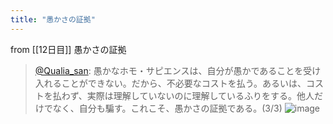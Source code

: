 ```yaml
---
title: "愚かさの証拠"
---
```


from [[12日目]]
愚かさの証拠
> [@Qualia_san](https://twitter.com/Qualia_san/status/1589651650993881088?s=20&t=pCZ0ZQv0vvk9UWIzV1_uDg): 愚かなホモ・サピエンスは、自分が愚かであることを受け入れることができない。だから、不必要なコストを払う。あるいは、コストを払わず、実際は理解していないのに理解しているふりをする。他人だけでなく、自分も騙す。これこそ、愚かさの証拠である。(3/3)
> ![image](https://pbs.twimg.com/media/Fg-TvBUUUAATP9k.png)

